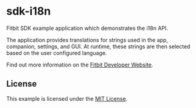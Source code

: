 # sdk-i18n

Fitbit SDK example application which demonstrates the i18n API.

The application provides translations for strings used in the app, companion, settings, and GUI. At runtime, these strings are then selected based on the user configured language.

Find out more information on the
[Fitbit Developer Website](https://dev.fitbit.com).

## License

This example is licensed under the [MIT License](./LICENSE).
